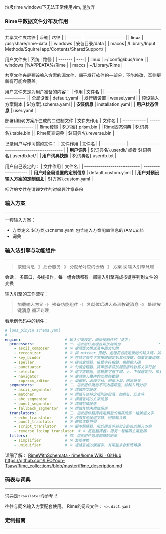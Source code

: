 垃圾rime   windows下无法正常使用vim, 遂放弃

### Rime中数据文件分布及作用
-----
共享文件夹路径
| 系统    | 路径                 |
| ------- | -------------------- |
| linux   | /usr/share/rime-data |
| windows | 安装目录/data        |
| macos   | /Library/Input Methods/Squirrel.app/Contents/SharedSupport/                     |

用户文件夹
| 系统    | 路径 |
| ------- | ---- |
| linux   | ~/.config/ibus/rime     |
| windows |%APPDATA%/Rime      |
| macos        | ~/Library/Rime     |

共享文件夹是预设输入方案的源文件，属于发行软件的一部分，不能修改，否则更新有可能会覆盖。

用户文件夹是为用户准备的内容：
| 作用             | 文件名              |
| ---------------- | ------------------- |
| 全局设置         | default.yaml        |
| 发行版设置       | weasel.yaml         |
| 预设输入方案副本 | ${方案}.schema.yaml |
| **安装信息**         | installation.yaml   |
| **用户状态信息**     | user.yaml                    |

部署(编译)方案所生成的二进制文件
| 文件夹作用   | 文件名              |
| ------------ | ------------------- |
| Rime棱镜     | ${方案}.prism.bin   |
| Rime固态词典 | ${词典名}.table.bin |
| Rime反查词典 | ${词典名}.reverse.bin                    |

记录用户写作习惯的文件：
| 文件作用     | 文件名                                       |
| ------------ | -------------------------------------------- |
| **用户词典**     | ${词典名}.userdb/ 或者 ${词典名}.userdb.kct/ |
|  **用户词典快照** |  ${词典名}.userdb.txt                                             |

用户自己设定的：
| 文件作用                     | 文件名              |
| ---------------------------- | ------------------- |
| **用户对全局设置的定制信息**    | default.custom.yaml |
| **用户对预设输入方案的定制信息** | ${方案}.custom.yaml |

标注的文件在清理文件的时候要注意备份

### 输入方案
----- 
一套输入方案：
- 方案定义 ${方案}.schema.yaml  包含输入方案配置信息的YAML文档
- 词典

### 输入法引擎与功能组件
------
>按键消息  -》  后台服务  -》 分配给对应的会话 -》 方案 或 输入引擎处理

会话： 多窗口，多线操作，每一组会话都有一部输入引擎完成按键序列到文件的变换

输入引擎的工作流程：
>加载输入方案 -》 预备功能组件 -》 各就位后进入处理按键消息 -》 处理按键消息   循环处理

看示例代码中的组件：
```yaml
# luna_pinyin.schema.yaml
# ...
engine:                    # 輸入引擎設定，即掛接組件的「處方」
  processors:              # 一、這批組件處理各類按鍵消息                 **重要**
    - ascii_composer       # ※ 處理西文模式及中西文切換
    - recognizer           # ※ 與 matcher 搭配，處理符合特定規則的輸入碼，如網址、反查等
    - key_binder           # ※ 在特定條件下將按鍵綁定到其他按鍵，如重定義逗號、句號爲候選翻頁鍵
    - speller              # ※ 拼寫處理器，接受字符按鍵，編輯輸入碼
    - punctuator           # ※ 句讀處理器，將單個字符按鍵直接映射爲文字符號
    - selector             # ※ 選字處理器，處理數字選字鍵、上、下候選定位、換頁鍵
    - navigator            # ※ 處理輸入欄內的光標移動鍵
    - express_editor       # ※ 編輯器，處理空格、回車上屏、回退鍵等
  segmentors:              # 二、這批組件識別不同內容類型，將輸入碼分段
    - ascii_segmentor      # ※ 標識西文段落
    - matcher              # ※ 標識符合特定規則的段落，如網址、反查等
    - abc_segmentor        # ※ 標識常規的文字段落
    - punct_segmentor      # ※ 標識句讀段落
    - fallback_segmentor   # ※ 標識其他未標識段落
  translators:             # 三、這批組件翻譯特定類型的編碼段爲一組候選文字
    - echo_translator      # ※ 沒有其他候選字時，回顯輸入碼
    - punct_translator     # ※ 轉換標點符號
    - script_translator    # ※ 腳本翻譯器，用於拼音等基於音節表的輸入方案
    - reverse_lookup_translator  # ※ 反查翻譯器，用另一種編碼方案查碼
  filters:                 # 四、這批組件過濾翻譯的結果
    - simplifier           # ※ 繁簡轉換
    - uniquifier           # ※ 過濾重複的候選字，有可能來自繁簡轉換
```

详细了解：
[RimeWithSchemata · rime/home Wiki · GitHub](https://github.com/rime/home/wiki/RimeWithSchemata#rime-with-schemata)
https://github.com/LEOYoon-Tsaw/Rime_collections/blob/master/Rime_description.md

### 码表与词典
----
词典是`translator`的参考书

往往与同名输入方案配套使用。 Rime的词典文件： `<>.dict.yaml`

### 定制指南
----
